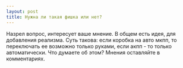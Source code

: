 ```yaml
---
layout: post
title: Нужна ли такая фишка или нет?
---
```


Назрел вопрос, интересует ваше мнение. В общем есть идея, для добавления реализма. Суть такова: если коробка на авто мкпп, то переключать ее возможно только руками, если акпп - то только автоматически. Что думаете об этом? Мнения оставляйте в комментариях.
<div class="width-responsive">
<div id="vk_poll_tranny"></div>
<script type="text/javascript">
VK.Widgets.Poll("vk_poll_tranny", {width: 720}, "201837686_09ed2f2848eee54321");
</script>
</div>